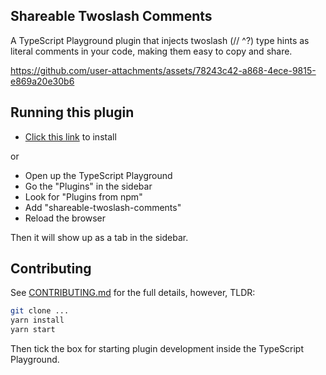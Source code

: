 ## Shareable Twoslash Comments

A TypeScript Playground plugin that injects twoslash (// ^?) type hints as literal comments in your code, making them easy to copy and share.

https://github.com/user-attachments/assets/78243c42-a868-4ece-9815-e869a20e30b6

## Running this plugin

- [Click this link](https://www.typescriptlang.org/play?install-plugin=shareable-twoslash-comments) to install

or

- Open up the TypeScript Playground
- Go the "Plugins" in the sidebar
- Look for "Plugins from npm"
- Add "shareable-twoslash-comments"
- Reload the browser

Then it will show up as a tab in the sidebar.

## Contributing

See [CONTRIBUTING.md](./CONTRIBUTING.md) for the full details, however, TLDR:

```sh
git clone ...
yarn install
yarn start
```

Then tick the box for starting plugin development inside the TypeScript Playground.
